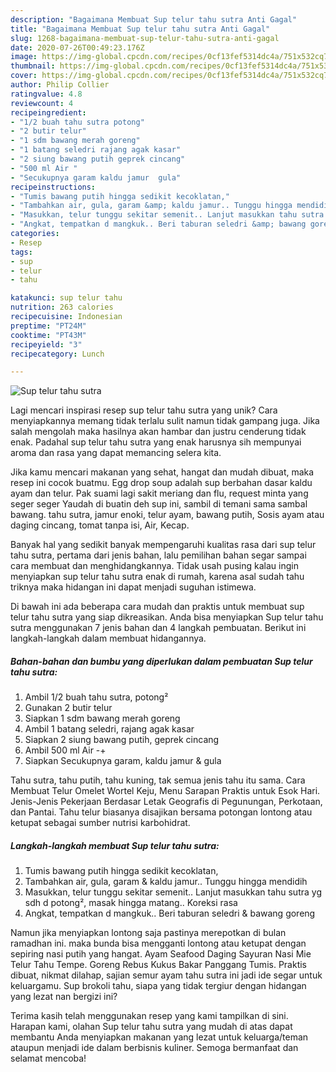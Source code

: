 ```yaml
---
description: "Bagaimana Membuat Sup telur tahu sutra Anti Gagal"
title: "Bagaimana Membuat Sup telur tahu sutra Anti Gagal"
slug: 1268-bagaimana-membuat-sup-telur-tahu-sutra-anti-gagal
date: 2020-07-26T00:49:23.176Z
image: https://img-global.cpcdn.com/recipes/0cf13fef5314dc4a/751x532cq70/sup-telur-tahu-sutra-foto-resep-utama.jpg
thumbnail: https://img-global.cpcdn.com/recipes/0cf13fef5314dc4a/751x532cq70/sup-telur-tahu-sutra-foto-resep-utama.jpg
cover: https://img-global.cpcdn.com/recipes/0cf13fef5314dc4a/751x532cq70/sup-telur-tahu-sutra-foto-resep-utama.jpg
author: Philip Collier
ratingvalue: 4.8
reviewcount: 4
recipeingredient:
- "1/2 buah tahu sutra potong"
- "2 butir telur"
- "1 sdm bawang merah goreng"
- "1 batang seledri rajang agak kasar"
- "2 siung bawang putih geprek cincang"
- "500 ml Air "
- "Secukupnya garam kaldu jamur  gula"
recipeinstructions:
- "Tumis bawang putih hingga sedikit kecoklatan,"
- "Tambahkan air, gula, garam &amp; kaldu jamur.. Tunggu hingga mendidih"
- "Masukkan, telur tunggu sekitar semenit.. Lanjut masukkan tahu sutra yg sdh d potong², masak hingga matang.. Koreksi rasa"
- "Angkat, tempatkan d mangkuk.. Beri taburan seledri &amp; bawang goreng"
categories:
- Resep
tags:
- sup
- telur
- tahu

katakunci: sup telur tahu 
nutrition: 263 calories
recipecuisine: Indonesian
preptime: "PT24M"
cooktime: "PT43M"
recipeyield: "3"
recipecategory: Lunch

---
```



![Sup telur tahu sutra](https://img-global.cpcdn.com/recipes/0cf13fef5314dc4a/751x532cq70/sup-telur-tahu-sutra-foto-resep-utama.jpg)

Lagi mencari inspirasi resep sup telur tahu sutra yang unik? Cara menyiapkannya memang tidak terlalu sulit namun tidak gampang juga. Jika salah mengolah maka hasilnya akan hambar dan justru cenderung tidak enak. Padahal sup telur tahu sutra yang enak harusnya sih mempunyai aroma dan rasa yang dapat memancing selera kita.

Jika kamu mencari makanan yang sehat, hangat dan mudah dibuat, maka resep ini cocok buatmu. Egg drop soup adalah sup berbahan dasar kaldu ayam dan telur. Pak suami lagi sakit meriang dan flu, request minta yang seger seger Yaudah di buatin deh sup ini, sambil di temani sama sambal bawang. tahu sutra, jamur enoki, telur ayam, bawang putih, Sosis ayam atau daging cincang, tomat tanpa isi, Air, Kecap.

Banyak hal yang sedikit banyak mempengaruhi kualitas rasa dari sup telur tahu sutra, pertama dari jenis bahan, lalu pemilihan bahan segar sampai cara membuat dan menghidangkannya. Tidak usah pusing kalau ingin menyiapkan sup telur tahu sutra enak di rumah, karena asal sudah tahu triknya maka hidangan ini dapat menjadi suguhan istimewa.


Di bawah ini ada beberapa cara mudah dan praktis untuk membuat sup telur tahu sutra yang siap dikreasikan. Anda bisa menyiapkan Sup telur tahu sutra menggunakan 7 jenis bahan dan 4 langkah pembuatan. Berikut ini langkah-langkah dalam membuat hidangannya.

<!--inarticleads1-->

##### Bahan-bahan dan bumbu yang diperlukan dalam pembuatan Sup telur tahu sutra:

1. Ambil 1/2 buah tahu sutra, potong²
1. Gunakan 2 butir telur
1. Siapkan 1 sdm bawang merah goreng
1. Ambil 1 batang seledri, rajang agak kasar
1. Siapkan 2 siung bawang putih, geprek cincang
1. Ambil 500 ml Air -+
1. Siapkan Secukupnya garam, kaldu jamur &amp; gula


Tahu sutra, tahu putih, tahu kuning, tak semua jenis tahu itu sama. Cara Membuat Telur Omelet Wortel Keju, Menu Sarapan Praktis untuk Esok Hari. Jenis-Jenis Pekerjaan Berdasar Letak Geografis di Pegunungan, Perkotaan, dan Pantai. Tahu telur biasanya disajikan bersama potongan lontong atau ketupat sebagai sumber nutrisi karbohidrat. 

<!--inarticleads2-->

##### Langkah-langkah membuat Sup telur tahu sutra:

1. Tumis bawang putih hingga sedikit kecoklatan,
1. Tambahkan air, gula, garam &amp; kaldu jamur.. Tunggu hingga mendidih
1. Masukkan, telur tunggu sekitar semenit.. Lanjut masukkan tahu sutra yg sdh d potong², masak hingga matang.. Koreksi rasa
1. Angkat, tempatkan d mangkuk.. Beri taburan seledri &amp; bawang goreng


Namun jika menyiapkan lontong saja pastinya merepotkan di bulan ramadhan ini. maka bunda bisa mengganti lontong atau ketupat dengan sepiring nasi putih yang hangat. Ayam Seafood Daging Sayuran Nasi Mie Telur Tahu Tempe. Goreng Rebus Kukus Bakar Panggang Tumis. Praktis dibuat, nikmat dilahap, sajian semur ayam tahu sutra ini jadi ide segar untuk keluargamu. Sup brokoli tahu, siapa yang tidak tergiur dengan hidangan yang lezat nan bergizi ini? 

Terima kasih telah menggunakan resep yang kami tampilkan di sini. Harapan kami, olahan Sup telur tahu sutra yang mudah di atas dapat membantu Anda menyiapkan makanan yang lezat untuk keluarga/teman ataupun menjadi ide dalam berbisnis kuliner. Semoga bermanfaat dan selamat mencoba!
